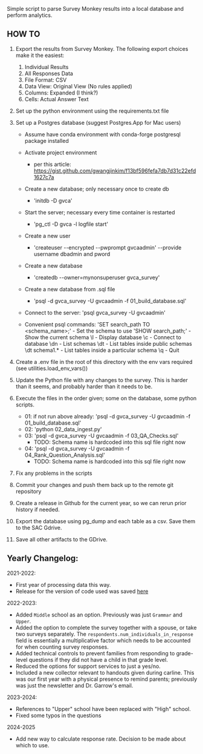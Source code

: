 Simple script to parse Survey Monkey results into a local database and perform analytics.

## HOW TO
1. Export the results from Survey Monkey.  The following export choices make it the easiest:
   1. Individual Results
   2. All Responses Data
   3. File Format: CSV
   4. Data View: Original View (No rules applied)
   5. Columns: Expanded (I think?)
   6. Cells: Actual Answer Text
2. Set up the python environment using the requirements.txt file
3. Set up a Postgres database (suggest Postgres.App for Mac users)
	- Assume have conda environment with conda-forge postgresql package installed
	- Activate project environment
	   - per this article: https://gist.github.com/gwangjinkim/f13bf596fefa7db7d31c22efd1627c7a
	- Create a new database; only necessary once to create db
		- 'initdb -D gvca'
	- Start the server; necessary every time container is restarted
		- 'pg_ctl -D gvca -l logfile start'
	- Create a new user
		- 'createuser --encrypted --pwprompt gvcaadmin' --provide username dbadmin and pword
	- Create a new database
		- 'createdb --owner=mynonsuperuser gvca_survey'
	- Create a new database from .sql file
		- 'psql -d gvca_survey -U gvcaadmin -f 01_build_database.sql'

	- Connect to the server:
		'psql gvca_survey -U gvcaadmin'
	- Convenient psql commands:
		  'SET search_path TO <schema_name>;' - Set the schema to use
		  'SHOW search_path;' - Show the current schema
		  \l - Display database
		  \c - Connect to database
		  \dn - List schemas
		  \dt - List tables inside public schemas
		  \dt schema1.* - List tables inside a particular schema
		  \q - Quit

4. Create a .env file in the root of this directory with the env vars required (see utilities.load_env_vars())
5. Update the Python file with any changes to the survey.  This is harder than it seems, and probably harder than it needs to be.
6. Execute the files in the order given; some on the database, some python scripts.
	- 01: if not run above already: 'psql -d gvca_survey -U gvcaadmin -f 01_build_database.sql'
	- 02: 'python 02_data_ingest.py'
	- 03: 'psql -d gvca_survey -U gvcaadmin -f 03_QA_Checks.sql'
	   - TODO: Schema name is hardcoded into this sql file right now
	- 04: 'psql -d gvca_survey -U gvcaadmin -f 04_Rank_Question_Analysis.sql'
	   - TODO: Schema name is hardcoded into this sql file right now
7. Fix any problems in the scripts
8. Commit your changes and push them back up to the remote git repository
9. Create a release in Github for the current year, so we can rerun prior history if needed.
10. Export the database using pg_dump and each table as a csv.  Save them to the SAC Gdrive.
11. Save all other artifacts to the GDrive.

## Yearly Changelog:

2021-2022:
* First year of processing data this way.
* Release for the version of code used was saved [here](https://github.com/bdoremus/gvca_survey_analytics/releases/tag/year_final)

2022-2023:
* Added `Middle` school as an option.  Previously was just `Grammar` and `Upper`.
* Added the option to complete the survey together with a spouse, or take two surveys separately.  The `respondents.num_individuals_in_response` field is essentially a multiplicative factor which needs to be accounted for when counting survey responses.
* Added technical controls to prevent families from responding to grade-level questions if they did not have a child in that grade level.
* Reduced the options for support services to just a yes/no.
* Included a new collector relevant to handouts given during carline.  This was our first year with a physical presence to remind parents; previously was just the newsletter and Dr. Garrow's email.

2023-2024:
* References to "Upper" school have been replaced with "High" school.
* Fixed some typos in the questions

2024-2025
* Add new way to calculate response rate.  Decision to be made about which to use.
